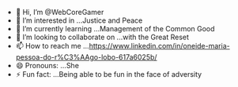 - 👋 Hi, I’m @WebCoreGamer
- 👀 I’m interested in ...Justice and Peace
- 🌱 I’m currently learning ...Management of the Common Good
- 💞️ I’m looking to collaborate on ...with the Great Reset
- 📫 How to reach me ...https://www.linkedin.com/in/oneide-maria-pessoa-do-r%C3%AAgo-lobo-617a6025b/
- 😄 Pronouns: ...She
- ⚡ Fun fact: ...Being able to be fun in the face of adversity

<!---
WebCoreGamer/WebCoreGamer is a ✨ special ✨ repository because its `README.md` (this file) appears on your GitHub profile.
You can click the Preview link to take a look at your changes.
--->
